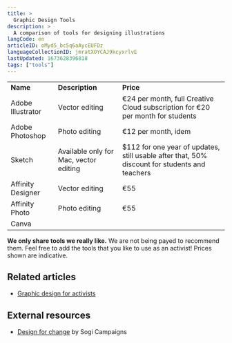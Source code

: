 ```yaml
---
title: >
  Graphic Design Tools
description: >
  A comparison of tools for designing illustrations
langCode: en
articleID: oMyd5_bc5q6aAycEUFDz
languageCollectionID: jmratXOYCAJ9kcyxrlvE
lastUpdated: 1673628396818
tags: ["tools"]
---
```


<div><table><tbody><tr><td><strong>Name</strong></td><td><strong>Description</strong></td><td><strong>Price</strong></td></tr><tr><td>Adobe Illustrator</td><td>Vector editing</td><td>€24 per month, full Creative Cloud subscription for €20 per month for students</td></tr><tr><td>Adobe Photoshop</td><td>Photo editing</td><td>€12 per month, idem</td></tr><tr><td>Sketch</td><td>Available only for Mac, vector editing</td><td>$112 for one year of updates, still usable after that, 50% discount for students and teachers</td></tr><tr><td>Affinity Designer</td><td>Vector editing</td><td>€55</td></tr><tr><td>Affinity Photo</td><td>Photo editing</td><td>€55</td></tr><tr><td>Canva</td><td></td><td></td></tr></tbody></table></div>

**We only share tools we really like.** We are not being payed to recommend them. Feel free to add the tools that you like to use as an activist! Prices shown are indicative.

## Related articles

-   [Graphic design for activists](/tactics/creativity/graphic-design)

## External resources

-   [Design for change](https://courses.sogicampaigns.org/design/) by Sogi Campaigns